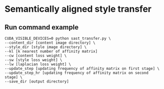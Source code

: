 # Semantically aligned style transfer

## Run command example

    CUDA_VISIBLE_DEVICES=0 python sast_transfer.py \
    --content_dir [content image directory] \
    --style_dir [style image directory] \
    --kl [k nearest number of affinity matrix]
    --cw [content loss weight] \
    --sw [style loss weight] \
    --lw [laplacian loss weight] \
    --update_step [updating frequency of affinity matrix on first stage] \
    --update_step_hr [updating frequency of affinity matrix on second stage] \
    --save_dir [output directory]
